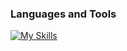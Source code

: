 
### Languages and Tools
 [![My Skills](https://skillicons.dev/icons?i=python,androidstudio,java,javascript,react,vue,nextjs,django,kotlin,flutter,figma,graphql,jest)](https://skillicons.dev)
 
